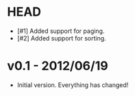HEAD
====

- [#1] Added support for paging.
- [#2] Added support for sorting.

v0.1 - 2012/06/19
=============

- Initial version.  Everything has changed!